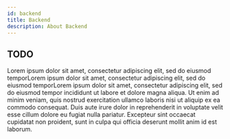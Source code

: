 ```yaml
---
id: backend
title: Backend
description: About Backend
---
```


## TODO

Lorem ipsum dolor sit amet, consectetur adipiscing elit, sed do eiusmod
temporLorem ipsum dolor sit amet, consectetur adipiscing elit, sed do eiusmod
temporLorem ipsum dolor sit amet, consectetur adipiscing elit, sed do eiusmod
tempor incididunt ut labore et dolore magna aliqua. Ut enim ad minim veniam,
quis nostrud exercitation ullamco laboris nisi ut aliquip ex ea commodo
consequat. Duis aute irure dolor in reprehenderit in voluptate velit esse cillum
dolore eu fugiat nulla pariatur. Excepteur sint occaecat cupidatat non proident,
sunt in culpa qui officia deserunt mollit anim id est laborum.

